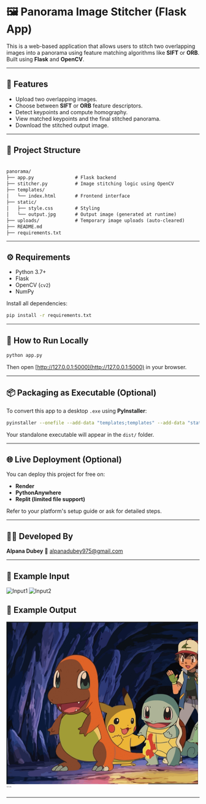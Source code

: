 # 🖼️ Panorama Image Stitcher (Flask App)

This is a web-based application that allows users to stitch two overlapping images into a panorama using feature matching algorithms like **SIFT** or **ORB**. Built using **Flask** and **OpenCV**.

---

## 🚀 Features

- Upload two overlapping images.
- Choose between **SIFT** or **ORB** feature descriptors.
- Detect keypoints and compute homography.
- View matched keypoints and the final stitched panorama.
- Download the stitched output image.

---

## 📁 Project Structure

```

panorama/
├── app.py               # Flask backend
├── stitcher.py          # Image stitching logic using OpenCV
├── templates/
│   └── index.html       # Frontend interface
├── static/
│   ├── style.css        # Styling
│   └── output.jpg       # Output image (generated at runtime)
├── uploads/             # Temporary image uploads (auto-cleared)
├── README.md
├── requirements.txt

````

---

## ⚙️ Requirements

- Python 3.7+
- Flask
- OpenCV (`cv2`)
- NumPy

Install all dependencies:

```bash
pip install -r requirements.txt
````

---

## 🏃 How to Run Locally

```bash
python app.py
```

Then open [http://127.0.0.1:5000](http://127.0.0.1:5000) in your browser.

---

## 📦 Packaging as Executable (Optional)

To convert this app to a desktop `.exe` using **PyInstaller**:

```bash
pyinstaller --onefile --add-data "templates;templates" --add-data "static;static" app.py
```

Your standalone executable will appear in the `dist/` folder.

---

## 🌐 Live Deployment (Optional)

You can deploy this project for free on:

* **Render**
* **PythonAnywhere**
* **Replit (limited file support)**

Refer to your platform's setup guide or ask for detailed steps.

---

## 👩‍💻 Developed By

**Alpana Dubey**
📧 [alpanadubey975@gmail.com](mailto:alpanadubey975@gmail.com)

---

## 📸 Example Input

<img src="uploads/input1.jpg" alt="Input1" width="500" />
<img src="uploads/input2.jpg" alt="Input2" width="500" />

## 📸 Example Output

<img src="static/output.jpg" alt="Stitched Panorama" width="500" />
```

---
